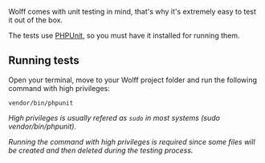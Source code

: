 Wolff comes with unit testing in mind, that's why it's extremely easy to test it out of the box.

The tests use [PHPUnit](https://phpunit.de), so you must have it installed for running them.

## Running tests

Open your terminal, move to your Wolff project folder and run the following command with high privileges:

```
vendor/bin/phpunit
```

_High privileges is usually refered as `sudo` in most systems (sudo vendor/bin/phpunit)._

_Running the command with high privileges is required since some files will be created and then deleted during the testing process._
